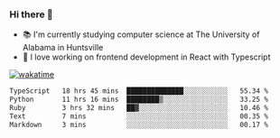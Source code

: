 ### Hi there 👋

- 📚 I'm currently studying computer science at The University of Alabama in Huntsville
- 🔭 I love working on frontend development in React with Typescript

[![wakatime](https://wakatime.com/badge/user/b5c44ac9-032b-4e67-a6d5-1044b80d90bd.svg)](https://wakatime.com/@b5c44ac9-032b-4e67-a6d5-1044b80d90bd)

<!--START_SECTION:waka-->

```txt
TypeScript   18 hrs 45 mins  ██████████████░░░░░░░░░░░   55.34 %
Python       11 hrs 16 mins  ████████▒░░░░░░░░░░░░░░░░   33.25 %
Ruby         3 hrs 32 mins   ██▓░░░░░░░░░░░░░░░░░░░░░░   10.46 %
Text         7 mins          ░░░░░░░░░░░░░░░░░░░░░░░░░   00.35 %
Markdown     3 mins          ░░░░░░░░░░░░░░░░░░░░░░░░░   00.17 %
```

<!--END_SECTION:waka-->

<!--
**salsajeries/salsajeries** is a ✨ _special_ ✨ repository because its `README.md` (this file) appears on your GitHub profile.

Here are some ideas to get you started:

- 🔭 I’m currently working on ...
- 🌱 I’m currently learning ...
- 👯 I’m looking to collaborate on ...
- 🤔 I’m looking for help with ...
- 💬 Ask me about ...
- 📫 How to reach me: ...
- 😄 Pronouns: ...
- ⚡ Fun fact: ...
-->
